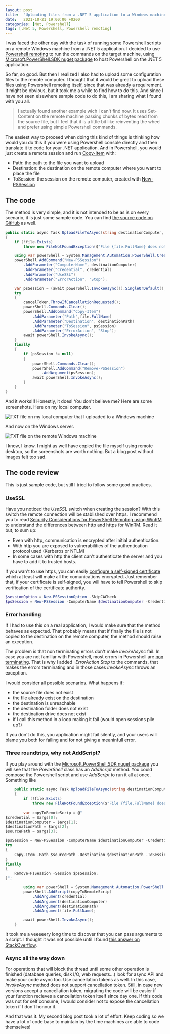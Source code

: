 ```yaml
---
layout: post
title:  "Uploading files from a .NET 5 application to a Windows machine using Powershell Remote"
date:   2021-10-21 19:00:00 +0200
categories: [Net, Powershell]
tags: [.Net 5, Powershell, Powershell remoting]
---
```


I was faced the other day with the task of running some Powershell scripts on a remote Windows machine from a .NET 5 application. I decided to use [Powershell remoting](https://docs.microsoft.com/en-us/powershell/scripting/learn/remoting/running-remote-commands?view=powershell-7.1) to run the commands on the target machine, using [Microsoft.PowerShell.SDK nuget package](https://www.nuget.org/packages/Microsoft.PowerShell.SDK/) to host Powershell on the .NET 5 application.

So far, so good. But then I realized I also had to upload some configuration files to the remote computer. I thought that it would be great to upload these files using Powershell remoting itself, since that was already a requirement. It might be obvious, but it took me a while to find how to do this. And since I have not seen elsewhere sample code to do this, I am sharing what I found with you all.

> I actually found another example wich I can't find now. It uses Set-Content on the remote machine passing chunks of bytes read from the source file, but I feel that it is a little bit like reinventing the wheel and prefer using simple Powershell commands.

The easiest way to proceed when doing this kind of things is thinking how would you do this if you were using Powershell console directly and then translate it to code for your .NET application. And in Powershell, you would just create a remote session and run [Copy-Item](https://docs.microsoft.com/en-us/powershell/module/microsoft.powershell.management/copy-item) with:

- Path: the path to the file you want to upload
- Destination: the destination on the remote computer where you want to place the file
- ToSession: the session on the remote computer, created with [New-PSSession](https://docs.microsoft.com/en-us/powershell/module/microsoft.powershell.core/new-pssession) 

## The code

The method is very simple, and it is not intended to be as is on every scenario, it is just some sample code. You can find [the source code on GitHub](https://github.com/MonticolaExplorator/NetSamples/blob/0df09027d83a5085c8d45e82c5a51087bf81319a/source/NetSamples.PowerShell/PowerShellTools.cs#L24) as well.

~~~~c#
public static async Task UploadFileToAsync(string destinationComputer, PSCredential credential, FileInfo file, string destinationPath, CancellationToken cancelToken=default)
{
    if (!file.Exists)
        throw new FileNotFoundException($"File {file.FullName} does not exist");

    using var powerShell = System.Management.Automation.PowerShell.Create();
    powerShell.AddCommand("New-PSSession")
        .AddParameter("ComputerName", destinationComputer)
        .AddParameter("Credential", credential)
        .AddParameter("UseSSL")
        .AddParameter("ErrorAction", "Stop");

    var psSession = (await powerShell.InvokeAsync()).SingleOrDefault();
    try
    {
        cancelToken.ThrowIfCancellationRequested();
        powerShell.Commands.Clear();
        powerShell.AddCommand("Copy-Item")
            .AddParameter("Path",file.FullName)
            .AddParameter("Destination", destinationPath)
            .AddParameter("ToSession", psSession)
            .AddParameter("ErrorAction", "Stop");
        await powerShell.InvokeAsync();
    }
    finally
    {
        if (psSession != null)
        {
            powerShell.Commands.Clear();
            powerShell.AddCommand("Remove-PSSession")
                .AddArgument(psSession);
            await powerShell.InvokeAsync();
        }
    }
}
~~~~

And it works!!! Honestly, it does! You don't believe me? Here are some screenshots. Here on my local computer.

![TXT file on my local computer that I uploaded to a Windows machine](/assets/images/2021/october/uploading_files_from_net5app_to_windows_machine_usin_psremoting/localfile.png)

And now on the Windows server.

![TXT file on the remote Windows machine](/assets/images/2021/october/uploading_files_from_net5app_to_windows_machine_usin_psremoting/remotefile.png)

I know, I know. I might as well have copied the file myself using remote desktop, so the screenshots are worth nothing. But a blog post without images felt too sad.

## The code review

This is just sample code, but still I tried to follow some good practices.

### UseSSL

Have you noticed the _UseSSL_ switch when creating the session? With this switch the remote connection will be stablished over https. I recommend you to read [Security Considerations for PowerShell Remoting using WinRM](https://docs.microsoft.com/en-us/powershell/scripting/learn/remoting/winrmsecurity?view=powershell-7.1) to understand the differences between http and https for WinRM. Read it but, to sum up:

- Even with http, communication is encrypted after initial authentication.
- With http you are exposed to vulnerabilities of the authentication protocol used (Kerberos or NTLM)
- In some cases with http the client can't authenticate the server and you have to add it to trusted hosts.

If you wan't to use https, you can easily [configure a self-signed certificate](https://cloudblogs.microsoft.com/industry-blog/en-gb/technetuk/2016/02/11/configuring-winrm-over-https-to-enable-powershell-remoting/) which at least will make all the comunications encrypted. Just remember that, if your certificate is self-signed, you will have to tell Powershell to skip verification of the certificate authority. 

~~~~powershell
$sessionOption = New-PSSessionOption -SkipCACheck
$psSession = New-PSSession -ComputerName $destinationComputer -Credential $credential -UseSSL -SessionOption $options -ErrorAction Stop
~~~~

### Error handling

If I had to use this on a real application, I would make sure that the method behaves as expected. That probably means that if finally the file is not copied to the destination on the remote computer, the method should raise an exception.

The problem is that non terminating errors don't make _InvokeAsync_ fail. In case you are not familiar with Powershell, most errors in Powershell are [non terminating](https://devblogs.microsoft.com/scripting/understanding-non-terminating-errors-in-powershell/). That is why I added _-ErrorAction Stop_ to the commands, that makes the errors terminating and in those cases _InvokeAsync_ throws an exception.

I would consider all possible scenarios. What happens if:

- the source file does not exist
- the file already exist on the destination
- the destination is unreachable
- the destination folder does not exist
- the destination drive does not exist
- if I call this method in a loop making it fail (would open sessions pile up?)

If you don't do this, you application might fail silently, and your users will blame you both for failing and for not giving a meaninfull error.

### Three roundtrips, why not AddScript?

If you play around with the [Microsoft.PowerShell.SDK nuget package](https://www.nuget.org/packages/Microsoft.PowerShell.SDK/) you will see that the _PowerShell_ class has an _AddScript_ method. You could compose the Powershell script and use _AddScript_ to run it all at once. Something like

~~~~c#
    public static async Task UploadFileToAsync(string destinationComputer, PSCredential credential, FileInfo file, string destinationPath, CancellationToken cancelToken = default)
    {
        if (!file.Exists)
            throw new FileNotFoundException($"File {file.FullName} does not exist");

        var copyToRemoteScrip = @"
$credential = $args[0];
$destinationComputer = $args[1];
$destinationPath = $args[2];
$sourcePath = $args[3];

$psSession = New-PSSession -ComputerName $destinationComputer -Credential $credential -UseSSL -ErrorAction Stop
try
{
    Copy-Item -Path $sourcePath -Destination $destinationPath -ToSession $psSession -ErrorAction Stop;
}
finally
{
    Remove-PsSession -Session $psSession;
}";

        using var powerShell = System.Management.Automation.PowerShell.Create();
        powerShell.AddScript(copyToRemoteScrip)
            .AddArgument(credential)
            .AddArgument(destinationComputer)
            .AddArgument(destinationPath)
            .AddArgument(file.FullName);

        await powerShell.InvokeAsync();
    }
~~~~

It took me a veeeeery long time to discover that you can pass arguments to a script. I thought it was not possible until I found [this answer on StackOverflow](https://stackoverflow.com/a/61893812/7747594).


### Async all the way down

For operations that will block the thread until some other operation is finished (database queries, disk I/O, web requests...) look for async API and make your code async too. Use cancellation tokens as well. In this case, _InvokeAsync_ method does not support cancellation token. Still, in case new versions accept a cancellation token, migrating the code will be easier if your function recieves a cancellation token itself since day one. If this code was not for self consume, I would consider not to expose the cancellation token if I don't honour it.


And that was it. My second blog post took a lot of effort. Keep coding so we have a lot of code base to maintain by the time machines are able to code themselves!

